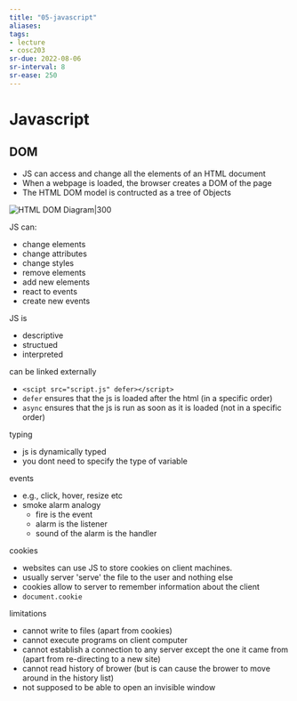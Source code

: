 ```yaml
---
title: "05-javascript"
aliases: 
tags: 
- lecture
- cosc203
sr-due: 2022-08-06
sr-interval: 8
sr-ease: 250
---
```


# Javascript
## DOM
- JS can access and change all the elements of an HTML document
- When a webpage is loaded, the browser creates a DOM of the page
- The HTML DOM model is contructed as a tree of Objects

![HTML DOM Diagram|300](https://i.imgur.com/2TZ2i1c.png)

JS can:
- change elements
- change attributes
- change styles
- remove elements
- add new elements
- react to events
- create new events

JS is 
- descriptive
- structued
- interpreted

can be linked externally
- `<scipt src="script.js" defer></script>`
- `defer` ensures that the js is loaded after the html (in a specific order)
- `async` ensures that the js is run as soon as it is loaded (not in a specific order)

typing
 - js is dynamically typed
 - you dont need to specify the type of variable

events
- e.g., click, hover, resize etc
- smoke alarm analogy
	- fire is the event
	- alarm is the listener
	- sound of the alarm is the handler

cookies
- websites can use JS to store cookies on client machines.
- usually server 'serve' the file to the user and nothing else
- cookies allow to server to remember information about the client
- `document.cookie`

limitations
- cannot write to files (apart from cookies)
- cannot execute programs on client computer
- cannot establish a connection to any server except the one it came from (apart from re-directing to a new site)
- cannot read history of brower (but is can cause the brower to move around in the history list)
- not supposed to be able to open an invisible window
